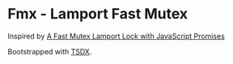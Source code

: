 # Fmx - Lamport Fast Mutex

Inspired by [A Fast Mutex Lamport Lock with JavaScript Promises](https://swizec.com/blog/fast-mutex-lamport-lock-javascript-promises/swizec/7532)

Bootstrapped with [TSDX](https://github.com/jaredpalmer/tsdx).
